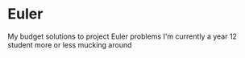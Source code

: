# Euler
My budget solutions to project Euler problems
I'm currently a year 12 student more or less mucking around
